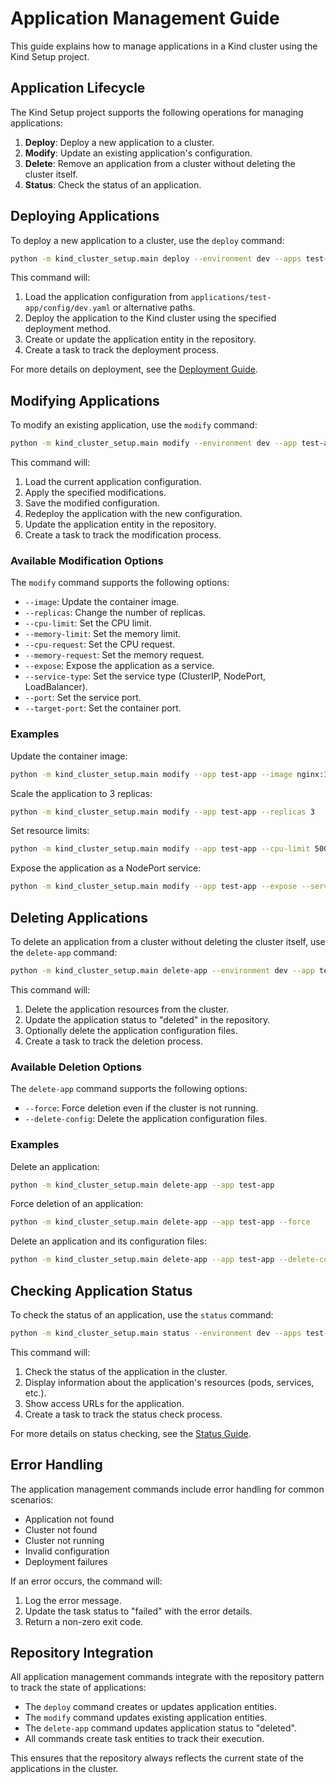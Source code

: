 # Application Management Guide

This guide explains how to manage applications in a Kind cluster using the Kind Setup project.

## Application Lifecycle

The Kind Setup project supports the following operations for managing applications:

1. **Deploy**: Deploy a new application to a cluster.
2. **Modify**: Update an existing application's configuration.
3. **Delete**: Remove an application from a cluster without deleting the cluster itself.
4. **Status**: Check the status of an application.

## Deploying Applications

To deploy a new application to a cluster, use the `deploy` command:

```bash
python -m kind_cluster_setup.main deploy --environment dev --apps test-app --deployments kubernetes
```

This command will:

1. Load the application configuration from `applications/test-app/config/dev.yaml` or alternative paths.
2. Deploy the application to the Kind cluster using the specified deployment method.
3. Create or update the application entity in the repository.
4. Create a task to track the deployment process.

For more details on deployment, see the [Deployment Guide](deployment.md).

## Modifying Applications

To modify an existing application, use the `modify` command:

```bash
python -m kind_cluster_setup.main modify --environment dev --app test-app --image nginx:1.21
```

This command will:

1. Load the current application configuration.
2. Apply the specified modifications.
3. Save the modified configuration.
4. Redeploy the application with the new configuration.
5. Update the application entity in the repository.
6. Create a task to track the modification process.

### Available Modification Options

The `modify` command supports the following options:

- `--image`: Update the container image.
- `--replicas`: Change the number of replicas.
- `--cpu-limit`: Set the CPU limit.
- `--memory-limit`: Set the memory limit.
- `--cpu-request`: Set the CPU request.
- `--memory-request`: Set the memory request.
- `--expose`: Expose the application as a service.
- `--service-type`: Set the service type (ClusterIP, NodePort, LoadBalancer).
- `--port`: Set the service port.
- `--target-port`: Set the container port.

### Examples

Update the container image:

```bash
python -m kind_cluster_setup.main modify --app test-app --image nginx:1.21
```

Scale the application to 3 replicas:

```bash
python -m kind_cluster_setup.main modify --app test-app --replicas 3
```

Set resource limits:

```bash
python -m kind_cluster_setup.main modify --app test-app --cpu-limit 500m --memory-limit 512Mi
```

Expose the application as a NodePort service:

```bash
python -m kind_cluster_setup.main modify --app test-app --expose --service-type NodePort --port 80 --target-port 80
```

## Deleting Applications

To delete an application from a cluster without deleting the cluster itself, use the `delete-app` command:

```bash
python -m kind_cluster_setup.main delete-app --environment dev --app test-app
```

This command will:

1. Delete the application resources from the cluster.
2. Update the application status to "deleted" in the repository.
3. Optionally delete the application configuration files.
4. Create a task to track the deletion process.

### Available Deletion Options

The `delete-app` command supports the following options:

- `--force`: Force deletion even if the cluster is not running.
- `--delete-config`: Delete the application configuration files.

### Examples

Delete an application:

```bash
python -m kind_cluster_setup.main delete-app --app test-app
```

Force deletion of an application:

```bash
python -m kind_cluster_setup.main delete-app --app test-app --force
```

Delete an application and its configuration files:

```bash
python -m kind_cluster_setup.main delete-app --app test-app --delete-config
```

## Checking Application Status

To check the status of an application, use the `status` command:

```bash
python -m kind_cluster_setup.main status --environment dev --apps test-app
```

This command will:

1. Check the status of the application in the cluster.
2. Display information about the application's resources (pods, services, etc.).
3. Show access URLs for the application.
4. Create a task to track the status check process.

For more details on status checking, see the [Status Guide](status.md).

## Error Handling

The application management commands include error handling for common scenarios:

- Application not found
- Cluster not found
- Cluster not running
- Invalid configuration
- Deployment failures

If an error occurs, the command will:

1. Log the error message.
2. Update the task status to "failed" with the error details.
3. Return a non-zero exit code.

## Repository Integration

All application management commands integrate with the repository pattern to track the state of applications:

- The `deploy` command creates or updates application entities.
- The `modify` command updates existing application entities.
- The `delete-app` command updates application status to "deleted".
- All commands create task entities to track their execution.

This ensures that the repository always reflects the current state of the applications in the cluster.
